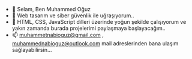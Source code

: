 - 👋 Selam, Ben Muhammed Oğuz 
- 👀 Web tasarım ve siber güvenlik ile uğraşıyorum..
- 🌱 HTML, CSS, JavaScript dilleri üzerinde yoğun şekilde çalışıyorum ve yakın zamanda burada projelerimi paylaşmaya başlayacağım..
- 📫 muhammetnabioguz@gmail.com ,  muhammednabioguz@outlook.com mail adreslerinden bana ulaşım sağlayabilirsin...

<!---
muhammednabioguz/muhammednabioguz is a ✨ special ✨ repository because its `README.md` (this file) appears on your GitHub profile.
You can click the Preview link to take a look at your changes.
--->
